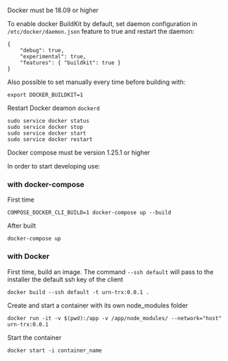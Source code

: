 Docker must be 18.09 or higher

To enable docker BuildKit by default, set daemon configuration in 
`/etc/docker/daemon.json` feature to true and restart the daemon:

```
{
	"debug": true,
	"experimental": true,
	"features": { "buildkit": true }
}
```

Also possible to set manually every time before building with:
```
export DOCKER_BUILDKIT=1
```

Restart Docker deamon `dockerd`
```
sudo service docker status
sudo service docker stop
sudo service docker start
sudo service docker restart
```

Docker compose must be version 1.25.1 or higher


In order to start developing use:

### with docker-compose

First time
```
COMPOSE_DOCKER_CLI_BUILD=1 docker-compose up --build
```

After built
```
docker-compose up
```


### with Docker

First time, build an image.
The command `--ssh default` will pass to the installer the default ssh key of the client
```
docker build --ssh default -t urn-trx:0.0.1 .
```

Create and start a container with its own node_modules folder
```
docker run -it -v $(pwd):/app -v /app/node_modules/ --network="host" urn-trx:0.0.1
```

Start the container
```
docker start -i container_name
```

